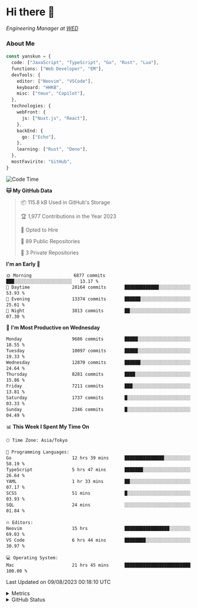 # Hi there&nbsp;:wave:

<!-- ![Alt text](https://spotify-recently-played-readme.vercel.app/api?user=31kynbuubkiu3r4qh4hjuaglhfay) -->

_Engineering Manager at [WED](https://github.com/wedinc)_

### About Me

```ts
const yanskun = {
  code: ["JavaScript", "TypeScript", "Go", "Rust", "Lua"],
  functions: ["Web Developer", "EM"],
  devTools: {
    editor: ["Neovim", "VSCode"],
    keyboard: "HHKB",
    misc: ["tmux", "Copilot"],
  },
  technologies: {
    webFront: {
      js: ["Nuxt.js", "React"],
    },
    backEnd: {
      go: ["Echo"],
    },
    learning: ["Rust", "Deno"],
  },
  mostFavirite: "GitHub",
}
```

<!--START_SECTION:waka-->
![Code Time](http://img.shields.io/badge/Code%20Time-422%20hrs%2018%20mins-blue)

**🐱 My GitHub Data** 

> 📦 115.8 kB Used in GitHub's Storage 
 > 
> 🏆 1,977 Contributions in the Year 2023
 > 
> 💼 Opted to Hire
 > 
> 📜 89 Public Repositories 
 > 
> 🔑 3 Private Repositories 
 > 
**I'm an Early 🐤** 

```text
🌞 Morning                6877 commits        ███░░░░░░░░░░░░░░░░░░░░░░   13.17 % 
🌆 Daytime                28164 commits       █████████████░░░░░░░░░░░░   53.93 % 
🌃 Evening                13374 commits       ██████░░░░░░░░░░░░░░░░░░░   25.61 % 
🌙 Night                  3813 commits        ██░░░░░░░░░░░░░░░░░░░░░░░   07.30 % 
```
📅 **I'm Most Productive on Wednesday** 

```text
Monday                   9686 commits        █████░░░░░░░░░░░░░░░░░░░░   18.55 % 
Tuesday                  10097 commits       █████░░░░░░░░░░░░░░░░░░░░   19.33 % 
Wednesday                12870 commits       ██████░░░░░░░░░░░░░░░░░░░   24.64 % 
Thursday                 8281 commits        ████░░░░░░░░░░░░░░░░░░░░░   15.86 % 
Friday                   7211 commits        ███░░░░░░░░░░░░░░░░░░░░░░   13.81 % 
Saturday                 1737 commits        █░░░░░░░░░░░░░░░░░░░░░░░░   03.33 % 
Sunday                   2346 commits        █░░░░░░░░░░░░░░░░░░░░░░░░   04.49 % 
```


📊 **This Week I Spent My Time On** 

```text
🕑︎ Time Zone: Asia/Tokyo

💬 Programming Languages: 
Go                       12 hrs 39 mins      ███████████████░░░░░░░░░░   58.19 % 
TypeScript               5 hrs 47 mins       ███████░░░░░░░░░░░░░░░░░░   26.64 % 
YAML                     1 hr 33 mins        ██░░░░░░░░░░░░░░░░░░░░░░░   07.17 % 
SCSS                     51 mins             █░░░░░░░░░░░░░░░░░░░░░░░░   03.93 % 
SQL                      24 mins             ░░░░░░░░░░░░░░░░░░░░░░░░░   01.84 % 

🔥 Editors: 
Neovim                   15 hrs              █████████████████░░░░░░░░   69.03 % 
VS Code                  6 hrs 44 mins       ████████░░░░░░░░░░░░░░░░░   30.97 % 

💻 Operating System: 
Mac                      21 hrs 45 mins      █████████████████████████   100.00 % 
```


 Last Updated on 09/08/2023 00:18:10 UTC
<!--END_SECTION:waka-->

<details>
  <summary>Metrics</summary>
  <img src="https://github.com/yanskun/yanskun/blob/main/github-metrics.svg" alt="Metrics">
</details>

<details>
  <summary>GitHub Status</summary>
  <picture>
    <source media="(prefers-color-scheme: dark)" srcset="https://raw.githubusercontent.com/yanskun/yanskun/master/profile-summary-card-output/nord_dark/0-profile-details.svg">
   <img src="https://raw.githubusercontent.com/yanskun/yanskun/master/profile-summary-card-output/default/0-profile-details.svg">
  </picture>
  <br>
  <picture>
    <source media="(prefers-color-scheme: dark)" srcset="https://raw.githubusercontent.com/yanskun/yanskun/master/profile-summary-card-output/nord_dark/1-repos-per-language.svg">
   <img src="https://raw.githubusercontent.com/yanskun/yanskun/master/profile-summary-card-output/default/1-repos-per-language.svg">
  </picture>
  <picture>
    <source media="(prefers-color-scheme: dark)" srcset="https://raw.githubusercontent.com/yanskun/yanskun/master/profile-summary-card-output/nord_dark/2-most-commit-language.svg">
   <img src="https://raw.githubusercontent.com/yanskun/yanskun/master/profile-summary-card-output/default/2-most-commit-language.svg">
  </picture>
  <br>
  <picture>
    <source media="(prefers-color-scheme: dark)" srcset="https://raw.githubusercontent.com/yanskun/yanskun/master/profile-summary-card-output/nord_dark/3-stats.svg">
   <img src="https://raw.githubusercontent.com/yanskun/yanskun/master/profile-summary-card-output/default/3-stats.svg">
  </picture>
  <picture>
    <source media="(prefers-color-scheme: dark)" srcset="https://raw.githubusercontent.com/yanskun/yanskun/master/profile-summary-card-output/nord_dark/4-productive-time.svg">
   <img src="https://raw.githubusercontent.com/yanskun/yanskun/master/profile-summary-card-output/default/4-productive-time.svg">
  </picture>
</details>
